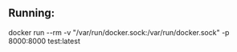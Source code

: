 ## Running:

docker run --rm -v "/var/run/docker.sock:/var/run/docker.sock" -p 8000:8000 test:latest

